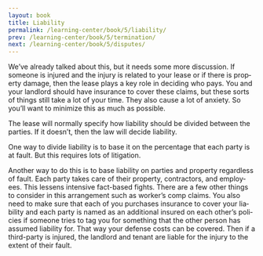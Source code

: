 ```yaml
---
layout: book
title: Liability
permalink: /learning-center/book/5/liability/
prev: /learning-center/book/5/termination/
next: /learning-center/book/5/disputes/
---
```


We’ve already talked about this, but it needs some more dis­cus­sion. If some­one is injured and the injury is related to your lease or if there is prop­erty dam­age, then the lease plays a key role in decid­ing who pays. You and your land­lord should have insur­ance to cover these claims, but these sorts of things still take a lot of your time. They also cause a lot of anx­i­ety. So you’ll want to min­i­mize this as much as possible.

The lease will nor­mally spec­ify how lia­bil­ity should be divided between the par­ties. If it doesn’t, then the law will decide liability.

One way to divide lia­bil­ity is to base it on the per­cent­age that each party is at fault. But this requires lots of litigation.

Another way to do this is to base lia­bil­ity on par­ties and prop­erty regard­less of fault. Each party takes care of their prop­erty, con­trac­tors, and employ­ees. This lessens inten­sive fact-based fights. There are a few other things to con­sider in this arrange­ment such as worker’s comp claims. You also need to make sure that each of you pur­chases insur­ance to cover your lia­bil­ity and each party is named as an addi­tional insured on each other’s poli­cies if some­one tries to tag you for some­thing that the other per­son has assumed lia­bil­ity for. That way your defense costs can be cov­ered. Then if a third-party is injured, the land­lord and ten­ant are liable for the injury to the extent of their fault.